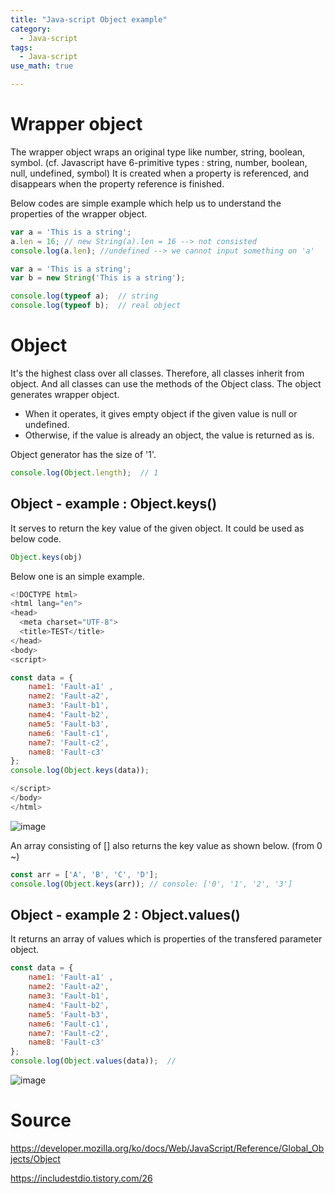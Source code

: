 ```yaml
---
title: "Java-script Object example"
category:
  - Java-script
tags:
  - Java-script
use_math: true

---
```


# Wrapper object

The wrapper object wraps an original type like <span class="evidence">number, string, boolean, symbol.</span> (cf. Javascript have 6-primitive types :   string, number, boolean, null, undefined, symbol) It is created when a property is referenced, and disappears when the property reference is finished.

Below codes are simple example which help us to understand the properties of the wrapper object.

```javascript
var a = 'This is a string'; 
a.len = 16; // new String(a).len = 16 --> not consisted
console.log(a.len); //undefined --> we cannot input something on 'a'
```



```javascript
var a = 'This is a string';
var b = new String('This is a string');

console.log(typeof a);  // string
console.log(typeof b);  // real object
```



# Object

It's the highest class over all classes. Therefore, all classes inherit from object. And all classes can use the methods of the Object class. The <span class="evidence">object</span>  generates wrapper object. 

* When it operates, it gives empty object if the given value is null or undefined. 
* Otherwise, if the value is already an object, the value is returned as is. 

Object generator has the size of '1'.

```javascript
console.log(Object.length);  // 1
```



## Object - example : Object.keys()

It serves to return the key value of the given object. It could be used as below code.

```javascript
Object.keys(obj)
```

Below one is an simple example.

```javascript
<!DOCTYPE html>
<html lang="en">
<head>
  <meta charset="UTF-8">
  <title>TEST</title>
</head>
<body>
<script>

const data = {
    name1: 'Fault-a1' ,
    name2: 'Fault-a2',
    name3: 'Fault-b1',
    name4: 'Fault-b2',
    name5: 'Fault-b3',
    name6: 'Fault-c1',
    name7: 'Fault-c2',
    name8: 'Fault-c3'
};
console.log(Object.keys(data));

</script>
</body>
</html>
```
![image](https://user-images.githubusercontent.com/71545160/133215188-f9a06df5-949b-48b8-92be-8d57263f841f.png)


An array consisting of [] also returns the key value as shown below. (from 0 ~)

```javascript
const arr = ['A', 'B', 'C', 'D'];
console.log(Object.keys(arr)); // console: ['0', '1', '2', '3']
```



## Object - example 2 : Object.values()

It returns an array of values which is properties of the transfered parameter object.

```javascript
const data = {
    name1: 'Fault-a1' ,
    name2: 'Fault-a2',
    name3: 'Fault-b1',
    name4: 'Fault-b2',
    name5: 'Fault-b3',
    name6: 'Fault-c1',
    name7: 'Fault-c2',
    name8: 'Fault-c3'
};
console.log(Object.values(data));  // 
```
![image](https://user-images.githubusercontent.com/71545160/133215218-11fd1f31-b046-45a9-a0e1-1768af9c6a7f.png)


# Source

https://developer.mozilla.org/ko/docs/Web/JavaScript/Reference/Global_Objects/Object

https://includestdio.tistory.com/26   
